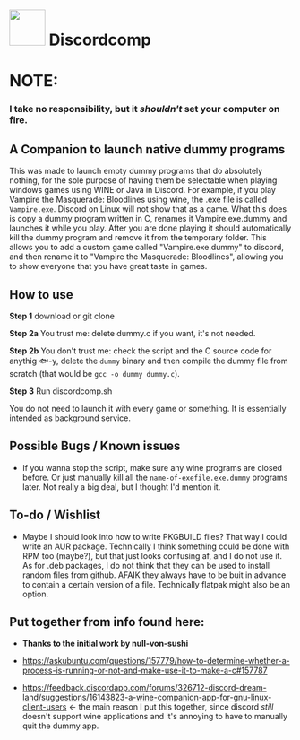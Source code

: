# <img src="https://user-images.githubusercontent.com/13616397/43618626-6032e5e0-96c1-11e8-9b12-24df6dd172a2.png" width="64"> Discordcomp

# NOTE:
### I take no responsibility, but it _shouldn't_ set your computer on fire.

## A Companion to launch native dummy programs 
This was made to launch empty dummy programs that do absolutely nothing, for the sole purpose of having them be selectable when playing windows games using WINE or Java in Discord. For example, if you play Vampire the Masquerade: Bloodlines using wine, the .exe file is called `Vampire.exe`. Discord on Linux will not show that as a game. What this does is copy a dummy program written in C, renames it Vampire.exe.dummy and launches it while you play. After you are done playing it should automatically kill the dummy program and remove it from the temporary folder. This allows you to add a custom game called "Vampire.exe.dummy" to discord, and then rename it to "Vampire the Masquerade: Bloodlines", allowing you to show everyone that you have great taste in games.

## How to use 
**Step 1** download or git clone  

**Step 2a** You trust me: delete dummy.c if you want, it's not needed.  

**Step 2b** You don't trust me: check the script and the C source code for anythig 🐟-y, delete the `dummy` binary and then compile the dummy file from scratch (that would be `gcc -o dummy dummy.c`).  

**Step 3** Run discordcomp.sh

You do not need to launch it with every game or something. It is essentially intended as background service. 

## Possible Bugs / Known issues
 - If you wanna stop the script, make sure any wine programs are closed before. Or just manually kill all the `name-of-exefile.exe.dummy` programs later. Not really a big deal, but I thought I'd mention it.


## To-do / Wishlist
 - Maybe I should look into how to write PKGBUILD files? That way I could write an AUR package. Technically I think something could be done with RPM too (maybe?), but that just looks confusing af, and I do not use it. As for .deb packages, I do not think that they can be used to install random files from github. AFAIK they always have to be buit in advance to contain a certain version of a file. Technically flatpak might also be an option. 
 
## Put together from info found here:

* **Thanks to the initial work by null-von-sushi**

* https://askubuntu.com/questions/157779/how-to-determine-whether-a-process-is-running-or-not-and-make-use-it-to-make-a-c#157787
* https://feedback.discordapp.com/forums/326712-discord-dream-land/suggestions/16143823-a-wine-companion-app-for-gnu-linux-client-users
<- the main reason I put this together, since discord *still* doesn't support wine applications and it's annoying to have to manually quit the dummy app.

